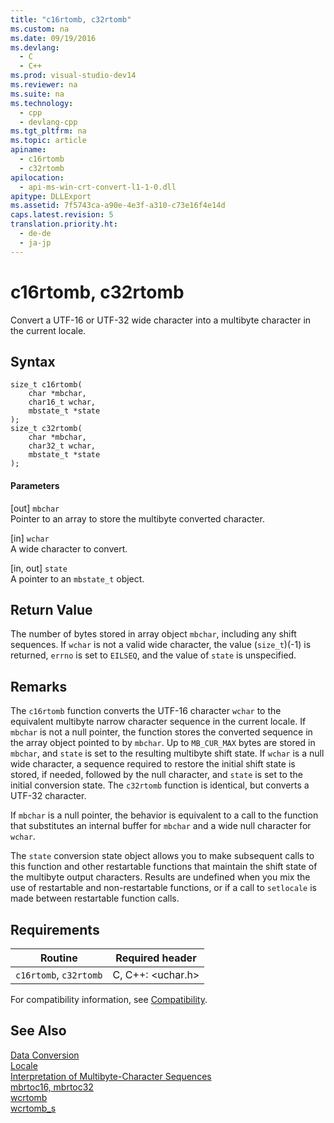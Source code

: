 ```yaml
---
title: "c16rtomb, c32rtomb"
ms.custom: na
ms.date: 09/19/2016
ms.devlang: 
  - C
  - C++
ms.prod: visual-studio-dev14
ms.reviewer: na
ms.suite: na
ms.technology: 
  - cpp
  - devlang-cpp
ms.tgt_pltfrm: na
ms.topic: article
apiname: 
  - c16rtomb
  - c32rtomb
apilocation: 
  - api-ms-win-crt-convert-l1-1-0.dll
apitype: DLLExport
ms.assetid: 7f5743ca-a90e-4e3f-a310-c73e16f4e14d
caps.latest.revision: 5
translation.priority.ht: 
  - de-de
  - ja-jp
---
```

# c16rtomb, c32rtomb
Convert a UTF-16 or UTF-32 wide character into a multibyte character in the current locale.  
  
## Syntax  
  
```  
size_t c16rtomb(  
    char *mbchar,   
    char16_t wchar,  
    mbstate_t *state  
);  
size_t c32rtomb(  
    char *mbchar,   
    char32_t wchar,  
    mbstate_t *state  
);  
```  
  
#### Parameters  
 [out] `mbchar`  
 Pointer to an array to store the multibyte converted character.  
  
 [in] `wchar`  
 A wide character to convert.  
  
 [in, out] `state`  
 A pointer to an `mbstate_t` object.  
  
## Return Value  
 The number of bytes stored in array object `mbchar`, including any shift sequences. If `wchar` is not a valid wide character, the value (`size_t`)(-1) is returned, `errno` is set to `EILSEQ`, and the value of `state` is unspecified.  
  
## Remarks  
 The `c16rtomb` function converts the UTF-16 character `wchar` to the equivalent multibyte narrow character sequence in the current locale. If `mbchar` is not a null pointer, the function stores the converted sequence in the array object pointed to by `mbchar`. Up to `MB_CUR_MAX` bytes are stored in `mbchar`, and `state` is set to the resulting multibyte shift state.    If `wchar` is a null wide character, a sequence required to restore the initial shift state is stored, if needed, followed by the null character, and `state` is set to the initial conversion state. The `c32rtomb` function is identical, but converts a UTF-32 character.  
  
 If `mbchar` is a null pointer, the behavior is equivalent to a call to the function that substitutes an internal buffer for `mbchar` and a wide null character for `wchar`.  
  
 The `state` conversion state object allows you to make subsequent calls to this function and other restartable functions that maintain the shift state of the multibyte output characters. Results are undefined when you mix the use of restartable and non-restartable functions, or if a call to `setlocale` is made between restartable function calls.  
  
## Requirements  
  
|Routine|Required header|  
|-------------|---------------------|  
|`c16rtomb`, `c32rtomb`|C, C++: <uchar.h>|  
  
 For compatibility information, see [Compatibility](../vs140/Compatibility.md).  
  
## See Also  
 [Data Conversion](../vs140/Data-Conversion.md)   
 [Locale](../vs140/Locale.md)   
 [Interpretation of Multibyte-Character Sequences](../vs140/Interpretation-of-Multibyte-Character-Sequences.md)   
 [mbrtoc16, mbrtoc32](../vs140/mbrtoc16--mbrtoc32.md)   
 [wcrtomb](../vs140/wcrtomb.md)   
 [wcrtomb_s](../vs140/wcrtomb_s.md)